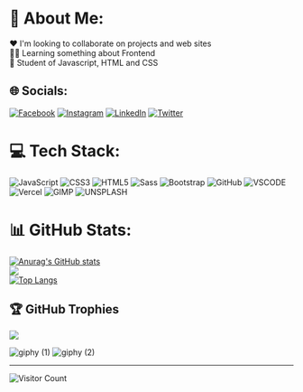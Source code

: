 # 💫 About Me:
❤ I'm looking to collaborate on projects and web sites<br>👩‍💻 Learning something about Frontend<br>🖤 Student of Javascript, HTML and CSS


## 🌐 Socials:
[![Facebook](https://img.shields.io/badge/Facebook-%231877F2.svg?logo=Facebook&logoColor=white)](https://www.facebook.com/junior.rios.739326/) [![Instagram](https://img.shields.io/badge/Instagram-%23E4405F.svg?logo=Instagram&logoColor=white)](https://www.instagram.com/jackson_luis1/) [![LinkedIn](https://img.shields.io/badge/LinkedIn-%230077B5.svg?logo=linkedin&logoColor=white)](https://www.linkedin.com/in/jackson-rios-9519a31bb/) [![Twitter](https://img.shields.io/badge/Twitter-%231DA1F2.svg?logo=Twitter&logoColor=white)](https://twitter.com/JJacksonII1) 

# 💻 Tech Stack:
![JavaScript](https://img.shields.io/badge/JavaScript-F7DF1E?style=for-the-badge&logo=javascript&logoColor=black) 
![CSS3](https://img.shields.io/badge/CSS3-1572B6?style=for-the-badge&logo=css3&logoColor=white)
![HTML5](https://img.shields.io/badge/HTML5-E34F26?style=for-the-badge&logo=html5&logoColor=white) 
![Sass](https://img.shields.io/badge/Sass-CC6699?style=for-the-badge&logo=sass&logoColor=white)
![Bootstrap](https://img.shields.io/badge/Bootstrap-563D7C?style=for-the-badge&logo=bootstrap&logoColor=white)
![GitHub](https://img.shields.io/badge/GitHub-100000?style=for-the-badge&logo=github&logoColor=white)
![VSCODE](https://img.shields.io/badge/VSCode-0078D4?style=for-the-badge&logo=visual%20studio%20code&logoColor=white)
![Vercel](https://img.shields.io/badge/vercel-%23000000.svg?style=for-the-badge&logo=vercel&logoColor=white)
![GIMP](https://img.shields.io/badge/gimp-5C5543?style=for-the-badge&logo=gimp&logoColor=white)
![UNSPLASH](https://img.shields.io/badge/Unsplash-000000?style=for-the-badge&logo=Unsplash&logoColor=white)


# 📊 GitHub Stats:
[![Anurag's GitHub stats](https://github-readme-stats.vercel.app/api?username=Joestar117&theme=tokyonight)](https://github.com/anuraghazra/github-readme-stats)<br>
![](https://github-readme-streak-stats.herokuapp.com/?user=Joestar117&theme=tokyonight&hide_border=false)<br/>
[![Top Langs](https://github-readme-stats.vercel.app/api/top-langs/?username=Joestar117&theme=tokyonight&layout=compact)](https://github.com/anuraghazra/github-readme-stats)


## 🏆 GitHub Trophies
![](https://github-profile-trophy.vercel.app/?username=Joestar117&theme=radical&no-frame=false&no-bg=false&margin-w=4)

![giphy (1)](https://user-images.githubusercontent.com/116031921/209407371-af0b2426-5576-48dc-bfaf-90fc76e1e2ec.gif) ![giphy (2)](https://user-images.githubusercontent.com/116031921/209407462-3b939611-059e-4aa8-a72c-8f4e9d8ca6d1.gif)

---
![Visitor Count](https://profile-counter.glitch.me/{Joestar117}/count.svg)

<!-- Proudly created with GPRM ( https://gprm.itsvg.in ) -->
